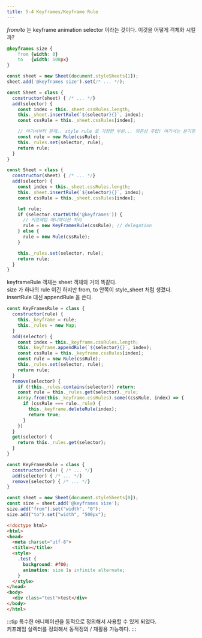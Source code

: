 ```yaml
---
title: 5-4 Keyframes/Keyframe Rule
---
```


*from/to* 는 keyframe animation selector 이라는 것이다.
이것을 어떻게 객체화 시킬까?
```css
@keyframes size {
    from {width: 0}
    to   {width: 500px}
}
```

```javascript
const sheet = new Sheet(document.styleSheets[1]);
sheet.add('@keyframes size').set(/* ... */);
```
```javascript
const Sheet = class {
  constructor(sheet) { /* ... */}
  add(selector) {
    const index = this._sheet.cssRules.length;
    this._sheet.insertRule(`${selector}{}`, index);
    const cssRule = this._sheet.cssRules[index];

    // 여기서부터 문제.. style rule 로 가정한 부분... 의존성 주입! 여기서는 분기문으로 작성
    const rule = new Rule(cssRule); 
    this._rules.set(selector, rule);
    return rule;
  }
}
```

```javascript
const Sheet = class {
  constructor(sheet) { /* ... */}
  add(selector) {
    const index = this._sheet.cssRules.length;
    this._sheet.insertRule(`${selector}{}`, index);
    const cssRule = this._sheet.cssRules[index];

    let rule;
    if (selector.startWith('@keyframes')) { 
      // 키프레임 애니매이션 처리
      rule = new KeyFramesRule(cssRule); // delegation
    } else {
      rule = new Rule(cssRule); 
    }

    this._rules.set(selector, rule);
    return rule;
  }
}
```

keyframeRule 객체는 sheet 객체와 거의 똑같다.      
size 가 하나의 rule 이긴 하지만 from, to 안쪽이 style_sheet 처럼 생겼다.     
insertRule 대신 appendRule 을 쓴다.
```javascript {2,3,4,8}
const KeyFramesRule = class {
  constructor(rule) {
    this._keyframe = rule;
    this._rules = new Map;
  }
  add(selector) {
    const index = this._keyframe.cssRules.length;
    this._keyframe.appendRule(`${selector}{}`, index);
    const cssRule = this._keyframe.cssRules[index];
    const rule = new Rule(cssRule); 
    this._rules.set(selector, rule);
    return rule;
  }
  remove(selector) {
    if (!this._rules.contains(selector)) return;
    const rule = this._rules.get(selector)._rule;
    Array.from(this._keyframe.cssRules).some((cssRule, index) => {
      if (cssRule === rule._rule) {
        this._keyframe.deleteRule(index);
        return true;
      }
    })
  }
  get(selector) {
    return this._rules.get(selector);
  }
}
```

```javascript
const KeyFramesRule = class {
  constructor(rule) { /* ... */}
  add(selector) { /* ... */}
  remove(selector) { /* ... */}
}

const sheet = new Sheet(document.styleSheets[0]);
const size = sheet.add('@keyframes size');
size.add("from").set("width", "0");
size.add("to").set("width", "500px");
```


```html
<!doctype html>
<html>
<head>
  <meta charset="utf-8">
  <title></title>
  <style> 
    .test {
      background: #f00;
      animation: size 1s infinite alternate;
    }
  </style>
</head>
<body>
  <div class="test">test</div>
</body>
</html>
```
:::tip
특수한 애니메이션을 동적으로 정의해서 사용할 수 있게 되었다.      
키프레임 실렉터를 정의해서 동적정의 / 재활용 가능하다.
:::
